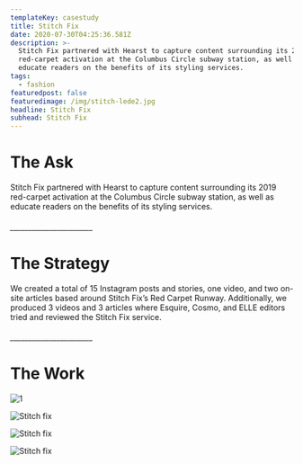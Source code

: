 ```yaml
---
templateKey: casestudy
title: Stitch Fix
date: 2020-07-30T04:25:36.581Z
description: >-
  Stitch Fix partnered with Hearst to capture content surrounding its 2019
  red-carpet activation at the Columbus Circle subway station, as well as
  educate readers on the benefits of its styling services. 
tags:
  - fashion
featuredpost: false
featuredimage: /img/stitch-lede2.jpg
headline: Stitch Fix
subhead: Stitch Fix
---
```

# **The Ask**

Stitch Fix partnered with Hearst to capture content surrounding its 2019 red-carpet activation at the Columbus Circle subway station, as well as educate readers on the benefits of its styling services.

###### \_\_\_\_\_\_\_\_\_\_\_\_\_\_\_\_\_\_\_\_\_\__

# **The Strategy**

We created a total of 15 Instagram posts and stories, one video, and two on-site articles based around Stitch Fix’s Red Carpet Runway. Additionally, we produced 3 videos and 3 articles where Esquire, Cosmo, and ELLE editors tried and reviewed the Stitch Fix service.

###### \_\_\_\_\_\_\_\_\_\_\_\_\_\_\_\_\_\_\_\_\_\__

# **The Work**

![](/img/black_bar.png "1")

![Stitch fix](/img/background.jpg "2")

![Stitch fix](/img/layer-2.jpg "3")

![Stitch fix](/img/layer-3.jpg "4")
